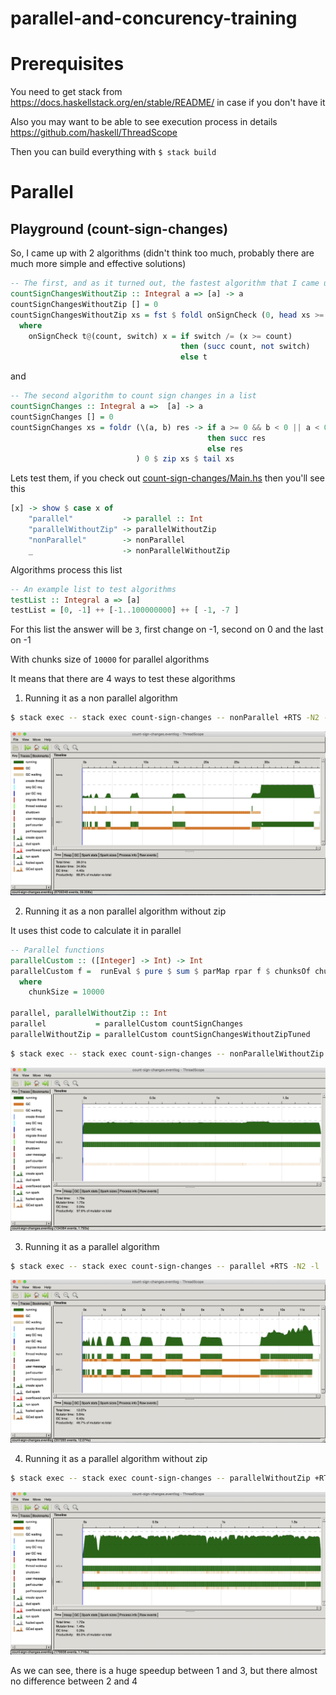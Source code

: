 # parallel-and-concurency-training

# Prerequisites

You need to get stack from https://docs.haskellstack.org/en/stable/README/ in case if you don't have it

Also you may want to be able to see execution process in details https://github.com/haskell/ThreadScope

Then you can build everything with `$ stack build`

# Parallel

## Playground (count-sign-changes)

So, I came up with 2 algorithms (didn't think too much, probably there are much more simple and effective solutions)

```haskell
-- The first, and as it turned out, the fastest algorithm that I came up with
countSignChangesWithoutZip :: Integral a => [a] -> a
countSignChangesWithoutZip [] = 0
countSignChangesWithoutZip xs = fst $ foldl onSignCheck (0, head xs >= 0) xs
  where
    onSignCheck t@(count, switch) x = if switch /= (x >= count)
                                      then (succ count, not switch)
                                      else t
```

and

```haskell
-- The second algorithm to count sign changes in a list
countSignChanges :: Integral a =>  [a] -> a
countSignChanges [] = 0
countSignChanges xs = foldr (\(a, b) res -> if a >= 0 && b < 0 || a < 0 && b >= 0
                                            then succ res
                                            else res
                            ) 0 $ zip xs $ tail xs
```

Lets test them, if you check out [count-sign-changes/Main.hs](count-sign-changes/Main.hs) then you'll see this

```haskell
[x] -> show $ case x of
    "parallel"           -> parallel :: Int
    "parallelWithoutZip" -> parallelWithoutZip
    "nonParallel"        -> nonParallel
    _                    -> nonParallelWithoutZip
```

Algorithms process this list
```haskell
-- An example list to test algorithms
testList :: Integral a => [a]
testList = [0, -1] ++ [-1..100000000] ++ [ -1, -7 ]
```

For this list the answer will be `3`, first change on -1, second on 0 and the last on -1

With chunks size of `10000` for parallel algorithms

It means that there are 4 ways to test these algorithms

1. Running it as a non parallel algorithm
```bash
$ stack exec -- stack exec count-sign-changes -- nonParallel +RTS -N2 -l
```

![alt text](screenshots/count-sign-changes-nonParallel.png)

2. Running it as a non parallel algorithm without zip

It uses thist code to calculate it in parallel

```haskell
-- Parallel functions
parallelCustom :: ([Integer] -> Int) -> Int
parallelCustom f =  runEval $ pure $ sum $ parMap rpar f $ chunksOf chunkSize testList
  where
    chunkSize = 10000

parallel, parallelWithoutZip :: Int
parallel           = parallelCustom countSignChanges
parallelWithoutZip = parallelCustom countSignChangesWithoutZipTuned
```

```bash
$ stack exec -- stack exec count-sign-changes -- nonParallelWithoutZip +RTS -N2 -l
```

![alt text](screenshots/count-sign-changes-nonParallelWithoutZip.png)

3. Running it as a parallel algorithm
```bash
$ stack exec -- stack exec count-sign-changes -- parallel +RTS -N2 -l
```

![alt text](screenshots/count-sign-changes-parallel.png)

4. Running it as a parallel algorithm without zip
```bash
$ stack exec -- stack exec count-sign-changes -- parallelWithoutZip +RTS -N2 -l
```

![alt text](screenshots/count-sign-changes-parallelWithoutZip.png)

As we can see, there is a huge speedup between 1 and 3, but there almost no difference between 2 and 4
